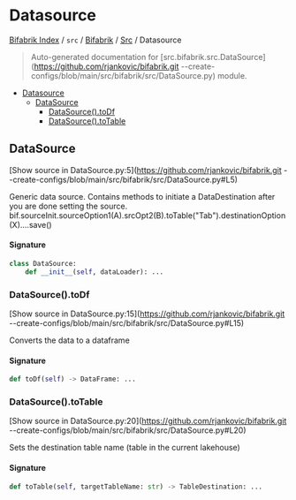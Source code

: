 # Datasource

[Bifabrik Index](../../../README.md#bifabrik-index) /
`src` /
[Bifabrik](../index.md#bifabrik) /
[Src](./index.md#src) /
Datasource

> Auto-generated documentation for [src.bifabrik.src.DataSource](https://github.com/rjankovic/bifabrik.git --create-configs/blob/main/src/bifabrik/src/DataSource.py) module.

- [Datasource](#datasource)
  - [DataSource](#datasource)
    - [DataSource().toDf](#datasource()todf)
    - [DataSource().toTable](#datasource()totable)

## DataSource

[Show source in DataSource.py:5](https://github.com/rjankovic/bifabrik.git --create-configs/blob/main/src/bifabrik/src/DataSource.py#L5)

Generic data source.
Contains methods to initiate a DataDestination after you are done setting the source.
bif.sourceInit.sourceOption1(A).srcOpt2(B).toTable("Tab").destinationOption(X)....save()

#### Signature

```python
class DataSource:
    def __init__(self, dataLoader): ...
```

### DataSource().toDf

[Show source in DataSource.py:15](https://github.com/rjankovic/bifabrik.git --create-configs/blob/main/src/bifabrik/src/DataSource.py#L15)

Converts the data to a dataframe

#### Signature

```python
def toDf(self) -> DataFrame: ...
```

### DataSource().toTable

[Show source in DataSource.py:20](https://github.com/rjankovic/bifabrik.git --create-configs/blob/main/src/bifabrik/src/DataSource.py#L20)

Sets the destination table name (table in the current lakehouse)

#### Signature

```python
def toTable(self, targetTableName: str) -> TableDestination: ...
```